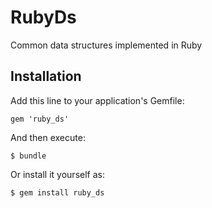 # RubyDs

Common data structures implemented in Ruby

## Installation

Add this line to your application's Gemfile:

    gem 'ruby_ds'

And then execute:

    $ bundle

Or install it yourself as:

    $ gem install ruby_ds

